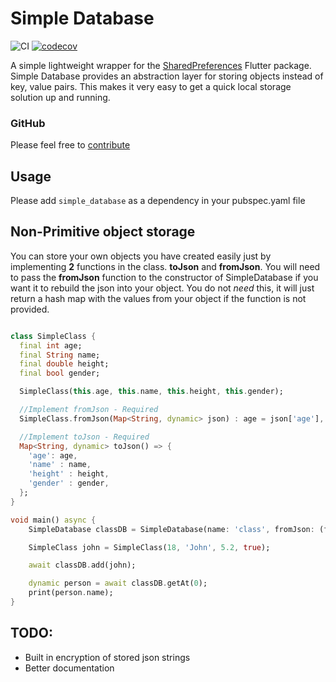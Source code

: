 # Simple Database
![CI](https://github.com/gquarles/simple_database/workflows/CI/badge.svg)
[![codecov](https://codecov.io/gh/gquarles/simple_database/branch/master/graph/badge.svg)](https://codecov.io/gh/gquarles/simple_database)

A simple lightweight wrapper for the [SharedPreferences](https://pub.dev/packages/shared_preferences) Flutter package. Simple Database provides an abstraction layer for storing objects instead of key, value pairs. This makes it very easy to get a quick local storage solution up and running.

### GitHub
Please feel free to [contribute](https://github.com/gquarles/simple_database)

## Usage
Please add `simple_database` as a dependency in your pubspec.yaml file

## Non-Primitive object storage
You can store your own objects you have created easily just by implementing **2** functions in the class. **toJson** and **fromJson**. You will need to pass the **fromJson** function to the constructor of SimpleDatabase if you want it to rebuild the json into your object. You do not *need* this, it will just return a hash map with the values from your object if the function is not provided.

```dart

class SimpleClass {
  final int age;
  final String name;
  final double height;
  final bool gender;

  SimpleClass(this.age, this.name, this.height, this.gender);

  //Implement fromJson - Required
  SimpleClass.fromJson(Map<String, dynamic> json) : age = json['age'], name = json['name'], height = json['height'], gender = json['gender'];

  //Implement toJson - Required
  Map<String, dynamic> toJson() => {
    'age': age,
    'name' : name,
    'height' : height,
    'gender' : gender,
  };
}

void main() async {
    SimpleDatabase classDB = SimpleDatabase(name: 'class', fromJson: (fromJson) => SimpleClass.fromJson(fromJson));

    SimpleClass john = SimpleClass(18, 'John', 5.2, true);  

    await classDB.add(john);

    dynamic person = await classDB.getAt(0);
    print(person.name);
}
```

## TODO:
* Built in encryption of stored json strings
* Better documentation